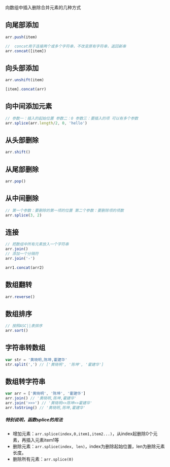 向数组中插入删除合并元素的几种方式
## 向尾部添加
```js
arr.push(item)
```
```js
//  concat用于连接两个或多个字符串，不改变原有字符串，返回新串
arr.concat([item])
```
## 向头部添加
```js
arr.unshift(item)
```
```js
[item].concat(arr)
```
## 向中间添加元素
```js
// 参数一：插入的起始位置 参数二：0 参数三：要插入的项 可以有多个参数
arr.splice(arr.length/2, 0, 'hello')
```
## 从头部删除
```js
arr.shift()
```
## 从尾部删除
```js
arr.pop()
```
## 从中间删除
```js
// 第一个参数：要删除的第一项的位置 第二个参数：要删除项的项数
arr.splice(3, 2)
```
## 连接
```js
// 把数组中所有元素放入一个字符串
arr.join()
// 添加一个分隔符
arr.join('-')
```
```js
arr1.concat(arr2)
```
## 数组翻转
```js
arr.reverse()
```
## 数组排序
```js
// 按照ASC||表排序
arr.sort()
```

## 字符串转数组
```js
var str = '黄晓明,陈坤,霍建华'
str.split(',') // ['黄晓明', '陈坤', '霍建华']
```

## 数组转字符串
```js
var arr = ['黄晓明', '陈坤', '霍建华']
arr.join() // '黄晓明,陈坤,霍建华'
arr.join('>>>') // '黄晓明>>陈坤>>霍建华'
arr.toString() // '黄晓明,陈坤,霍建华'
```
##### 特别说明，函数splice的用法
* 增加元素：`arr.splice(index,0,item1,item2...)`，从index起删除0个元素，再插入元素item1等
* 删除元素：`arr.splice(index, len)`，index为删除起始位置，len为删除元素长度。
* 删除所有元素：`arr.splice(0)`

